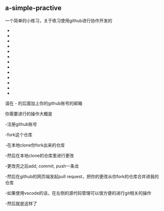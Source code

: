a-simple-practive
------
一个简单的小练习，关于练习使用github进行协作开发的

-
-
-
-
-
-
-
-
-
-
-
-
-
请在 - 的后面加上你的github账号的邮箱

你需要进行的操作大概是

-注册github账号

-fork这个仓库

-在本地clone你fork出来的仓库

-然后在本地clone的仓库里进行更改

-更改完之后add, commit, push一条龙

-然后在github的网页端发起pull request，把你的更改从你fork的仓库合并进我的仓库

-如果使用vscode的话，在左侧的源代码管理可以很方便的进行git相关的操作

-然后就是这样了
